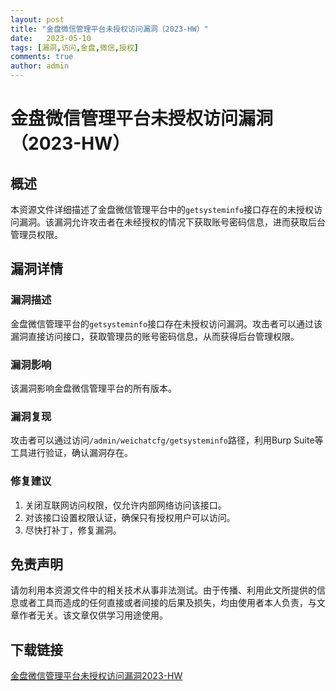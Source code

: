 ```yaml
---
layout: post
title: "金盘微信管理平台未授权访问漏洞（2023-HW）"
date:   2023-05-10
tags: [漏洞,访问,金盘,微信,授权]
comments: true
author: admin
---
```

# 金盘微信管理平台未授权访问漏洞（2023-HW）

## 概述

本资源文件详细描述了金盘微信管理平台中的`getsysteminfo`接口存在的未授权访问漏洞。该漏洞允许攻击者在未经授权的情况下获取账号密码信息，进而获取后台管理员权限。

## 漏洞详情

### 漏洞描述

金盘微信管理平台的`getsysteminfo`接口存在未授权访问漏洞。攻击者可以通过该漏洞直接访问接口，获取管理员的账号密码信息，从而获得后台管理权限。

### 漏洞影响

该漏洞影响金盘微信管理平台的所有版本。

### 漏洞复现

攻击者可以通过访问`/admin/weichatcfg/getsysteminfo`路径，利用Burp Suite等工具进行验证，确认漏洞存在。

### 修复建议

1. 关闭互联网访问权限，仅允许内部网络访问该接口。
2. 对该接口设置权限认证，确保只有授权用户可以访问。
3. 尽快打补丁，修复漏洞。

## 免责声明

请勿利用本资源文件中的相关技术从事非法测试。由于传播、利用此文所提供的信息或者工具而造成的任何直接或者间接的后果及损失，均由使用者本人负责，与文章作者无关。该文章仅供学习用途使用。

## 下载链接

[金盘微信管理平台未授权访问漏洞2023-HW](https://pan.quark.cn/s/803789a54d69)